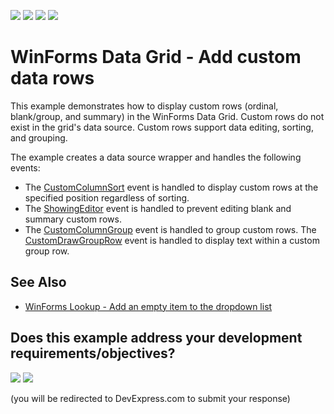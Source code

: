 <!-- default badges list -->
![](https://img.shields.io/endpoint?url=https://codecentral.devexpress.com/api/v1/VersionRange/128631069/17.2.3%2B)
[![](https://img.shields.io/badge/Open_in_DevExpress_Support_Center-FF7200?style=flat-square&logo=DevExpress&logoColor=white)](https://supportcenter.devexpress.com/ticket/details/E3367)
[![](https://img.shields.io/badge/📖_How_to_use_DevExpress_Examples-e9f6fc?style=flat-square)](https://docs.devexpress.com/GeneralInformation/403183)
[![](https://img.shields.io/badge/💬_Leave_Feedback-feecdd?style=flat-square)](#does-this-example-address-your-development-requirementsobjectives)
<!-- default badges end -->
# WinForms Data Grid - Add custom data rows

This example demonstrates how to display custom rows (ordinal, blank/group, and summary) in the WinForms Data Grid. Custom rows do not exist in the grid's data source. Custom rows support data editing, sorting, and grouping.

The example creates a data source wrapper and handles the following events:

* The [CustomColumnSort](https://docs.devexpress.com/WindowsForms/DevExpress.XtraGrid.Views.Base.ColumnView.CustomColumnSort) event is handled to display custom rows at the specified position regardless of sorting.
* The [ShowingEditor](https://docs.devexpress.com/WindowsForms/DevExpress.XtraGrid.Views.Base.ColumnView.ShowingEditor) event is handled to prevent editing blank and summary custom rows.
* The [CustomColumnGroup](https://docs.devexpress.com/WindowsForms/DevExpress.XtraGrid.Views.Grid.GridView.CustomColumnGroup) event is handled to group custom rows. The [CustomDrawGroupRow](https://docs.devexpress.com/WindowsForms/DevExpress.XtraGrid.Views.Grid.GridView.CustomDrawGroupRow) event is handled to display text within a custom group row.
                                                                        

## See Also

* [WinForms Lookup - Add an empty item to the dropdown list](https://supportcenter.devexpress.com/ticket/details/e1180/how-to-create-a-data-source-wrapper-that-adds-an-empty-item-to-the-lookup-list)
<!-- feedback -->
## Does this example address your development requirements/objectives?

[<img src="https://www.devexpress.com/support/examples/i/yes-button.svg"/>](https://www.devexpress.com/support/examples/survey.xml?utm_source=github&utm_campaign=winforms-grid-display-custom-rows&~~~was_helpful=yes) [<img src="https://www.devexpress.com/support/examples/i/no-button.svg"/>](https://www.devexpress.com/support/examples/survey.xml?utm_source=github&utm_campaign=winforms-grid-display-custom-rows&~~~was_helpful=no)

(you will be redirected to DevExpress.com to submit your response)
<!-- feedback end -->
